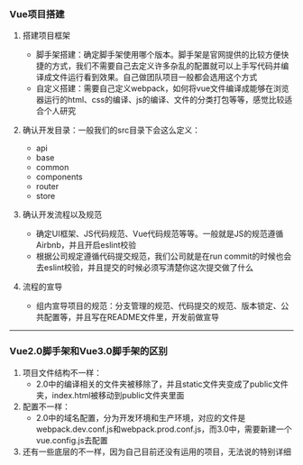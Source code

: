 ### Vue项目搭建

1. 搭建项目框架

   + 脚手架搭建：确定脚手架使用哪个版本。脚手架是官网提供的比较方便快捷的方式，我们不需要自己去定义许多杂乱的配置就可以上手写代码并编译成文件运行看到效果。自己做团队项目一般都会选用这个方式
   + 自定义搭建：需要自己定义webpack，如何将vue文件编译成能够在浏览器运行的html、css的编译、js的编译、文件的分类打包等等，感觉比较适合个人研究

2. 确认开发目录：一般我们的src目录下会这么定义：

   + api
   + base
   + common
   + components
   + router
   + store

3. 确认开发流程以及规范

   + 确定UI框架、JS代码规范、Vue代码规范等等。一般就是JS的规范遵循Airbnb，并且开启eslint校验
   + 根据公司规定遵循代码提交规范，我们公司就是在run commit的时候也会去eslint校验，并且提交的时候必须写清楚你这次提交做了什么

4. 流程的宣导

   + 组内宣导项目的规范：分支管理的规范、代码提交的规范、版本锁定、公共配置等，并且写在README文件里，开发前做宣导

     

---



### Vue2.0脚手架和Vue3.0脚手架的区别

1. 项目文件结构不一样：
   + 2.0中的编译相关的文件夹被移除了，并且static文件夹变成了public文件夹，index.html被移动到public文件夹里面
2. 配置不一样：
   + 2.0中的域名配置，分为开发环境和生产环境，对应的文件是webpack.dev.conf.js和webpack.prod.conf.js，而3.0中，需要新建一个vue.config.js去配置
3. 还有一些底层的不一样，因为自己目前还没有运用的项目，无法说的特别详细





































































































